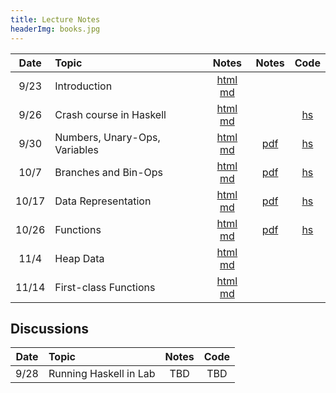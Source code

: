 ```yaml
---
title: Lecture Notes
headerImg: books.jpg
---
```


| Date       | Topic                         | Notes                  |  Notes      |  Code      |
|:----------:|:------------------------------|:----------------------:|:-----------:|:----------:|
| 9/23       | Introduction                  | [html][lec1] [md][md1] |             |            |
| 9/26       | Crash course in Haskell       | [html][lec2] [md][md2] |             | [hs][cod2] | 
| 9/30       | Numbers, Unary-Ops, Variables | [html][lec3] [md][md3] | [pdf][pdf3] | [hs][cod3] | 
| 10/7       | Branches and Bin-Ops          | [html][lec4] [md][md4] | [pdf][pdf4] | [hs][cod4] | 
| 10/17      | Data Representation           | [html][lec5] [md][md5] | [pdf][pdf5] | [hs][cod5] | 
| 10/26      | Functions                     | [html][lec6] [md][md6] | [pdf][pdf6] | [hs][cod6] | 
| 11/4       | Heap Data                     | [html][lec7] [md][md7] |             |            | 
| 11/14      | First-class Functions         | [html][lec8] [md][md8] |             |            | 

## Discussions 

| Date       | Topic                    | Notes         |  Code      |
|:----------:|:-------------------------|:-------------:|:----------:|
| 9/28       | Running Haskell in Lab   | TBD           | TBD        | 


[lec1]: lectures/01-introduction.html
[md1]: http://github.com/ucsd-progsys/131-web/blob/master/lectures/01-introduction.md 

[lec2]: lectures/02-haskell.html
[md2]: http://github.com/ucsd-progsys/131-web/blob/master/lectures/02-haskell.md 
[cod2]: static/hs/CrashCourse.hs 

[lec3]: lectures/03-adder.html 
[md3]: http://github.com/ucsd-progsys/131-web/blob/master/lectures/03-adder.md 
[cod3]: https://github.com/ucsd-cse131/01-adder 
[pdf3]: static/img/03-adder.pdf 

[lec4]: lectures/04-boa.html 
[md4]:  http://github.com/ucsd-progsys/131-web/blob/master/lectures/04-boa.md 
[cod4]: https://github.com/ucsd-cse131/04-boa 
[pdf4]: static/img/04-boa.pdf 

[lec5]: lectures/05-cobra.html 
[md5]:  http://github.com/ucsd-progsys/131-web/blob/master/lectures/05-cobra.md 
[cod5]: https://github.com/ucsd-cse131/05-cobra 
[pdf5]: static/img/05-cobra.pdf 

[lec6]: lectures/06-diamond.html 
[md6]:  http://github.com/ucsd-progsys/131-web/blob/master/lectures/06-diamond.md 
[cod6]: https://github.com/ucsd-cse131/06-diamondback
[pdf6]: static/img/06-diamond.pdf 

[lec7]: lectures/07-egg-eater.html 
[md7]: http://github.com/ucsd-progsys/131-web/blob/master/lectures/07-egg-eater.md 

[lec8]: lectures/08-fer-de-lance.html 
[md8]: http://github.com/ucsd-progsys/131-web/blob/master/lectures/08-fer-de-lance.md 

[lec9]: lectures/09-garter.html 
[md9]: http://github.com/ucsd-progsys/131-web/blob/master/lectures/09-garter.md 






